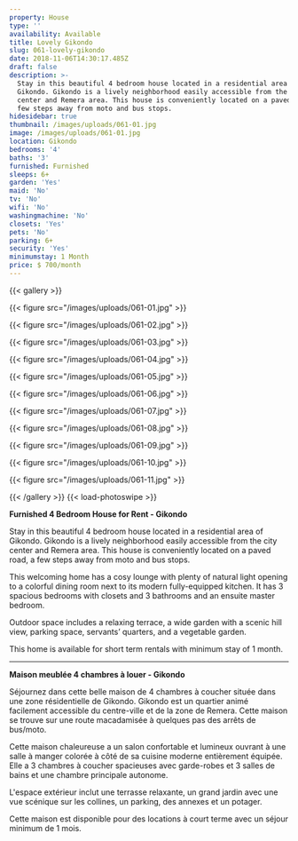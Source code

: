 ```yaml
---
property: House
type: ''
availability: Available
title: Lovely Gikondo
slug: 061-lovely-gikondo
date: 2018-11-06T14:30:17.485Z
draft: false
description: >-
  Stay in this beautiful 4 bedroom house located in a residential area of
  Gikondo. Gikondo is a lively neighborhood easily accessible from the city
  center and Remera area. This house is conveniently located on a paved road, a
  few steps away from moto and bus stops. 
hidesidebar: true
thumbnail: /images/uploads/061-01.jpg
image: /images/uploads/061-01.jpg
location: Gikondo
bedrooms: '4'
baths: '3'
furnished: Furnished
sleeps: 6+
garden: 'Yes'
maid: 'No'
tv: 'No'
wifi: 'No'
washingmachine: 'No'
closets: 'Yes'
pets: 'No'
parking: 6+
security: 'Yes'
minimumstay: 1 Month
price: $ 700/month
---
```

{{< gallery >}} 

{{< figure src="/images/uploads/061-01.jpg" >}} 

{{< figure src="/images/uploads/061-02.jpg" >}}

 {{< figure src="/images/uploads/061-03.jpg" >}} 

{{< figure src="/images/uploads/061-04.jpg" >}}

{{< figure src="/images/uploads/061-05.jpg" >}}

 {{< figure src="/images/uploads/061-06.jpg" >}}

 {{< figure src="/images/uploads/061-07.jpg" >}}

 {{< figure src="/images/uploads/061-08.jpg" >}}

{{< figure src="/images/uploads/061-09.jpg" >}} 

{{< figure src="/images/uploads/061-10.jpg" >}}

 {{< figure src="/images/uploads/061-11.jpg" >}} 

 {{< /gallery >}} {{< load-photoswipe >}}

**Furnished 4 Bedroom House for Rent - Gikondo**

Stay in this beautiful 4 bedroom house located in a residential area of Gikondo. Gikondo is a lively neighborhood easily accessible from the city center and Remera area. This house is conveniently located on a paved road, a few steps away from moto and bus stops. 

This welcoming home has a cosy lounge with plenty of natural light opening to a colorful dining room next to its modern fully-equipped kitchen. It has 3 spacious bedrooms with closets and 3 bathrooms and an ensuite master bedroom. 

Outdoor space includes a relaxing terrace, a wide garden with a scenic hill view, parking space, servants’ quarters, and a vegetable garden. 

This home is available for short term rentals with minimum stay of 1 month.     

- - -

**Maison meublée 4 chambres à louer - Gikondo**

Séjournez dans cette belle maison de 4 chambres à coucher située dans une zone résidentielle de Gikondo. Gikondo est un quartier animé facilement accessible du centre-ville et de la zone de Remera. Cette maison se trouve sur une route macadamisée à quelques pas des arrêts de bus/moto. 

Cette maison chaleureuse a un salon confortable et lumineux ouvrant à une salle à manger colorée à côté de sa cuisine moderne entièrement équipée. Elle a 3 chambres à coucher spacieuses avec garde-robes et 3 salles de bains et une chambre principale autonome. 

L'espace extérieur inclut une terrasse relaxante, un grand jardin avec une vue scénique sur les collines, un parking, des annexes et un potager. 

Cette maison est disponible pour des locations à court terme avec un séjour minimum de 1 mois.

